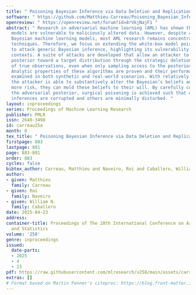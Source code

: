 ```yaml
---
title: " Poisoning Bayesian Inference via Data Deletion and Replication "
software: " https://github.com/Matthieu-Carreau/Poisoning_Bayesian_Inference "
openreview: " https://openreview.net/forum?id=8rVkjNajF1 "
abstract: " Research in adversarial machine learning (AML) has shown that statistical
  models are vulnerable to maliciously altered data. However, despite advances in
  Bayesian machine learning models, most AML research remains concentrated on classical
  techniques. Therefore, we focus on extending the white-box model poisoning paradigm
  to attack generic Bayesian inference, highlighting its vulnerability in adversarial
  contexts. A suite of attacks are developed that allow an attacker to steer the Bayesian
  posterior toward a target distribution through the strategic deletion and replication
  of true observations, even when only sampling access to the posterior is available.
  Analytic properties of these algorithms are proven and their performance is empirically
  examined in both synthetic and real-world scenarios. With relatively little effort,
  the attacker is able to substantively alter the Bayesian’s beliefs and, by accepting
  more risk, they can mold these beliefs to their will. By carefully constructing
  the adversarial posterior, surgical poisoning is achieved such that only targeted
  inferences are corrupted and others are minimally disturbed. "
layout: inproceedings
series: Proceedings of Machine Learning Research
publisher: PMLR
issn: 2640-3498
id: carreau25a
month: 0
tex_title: " Poisoning Bayesian Inference via Data Deletion and Replication "
firstpage: 883
lastpage: 891
page: 883-891
order: 883
cycles: false
bibtex_author: Carreau, Matthieu and Naveiro, Roi and Caballero, William N.
author:
- given: Matthieu
  family: Carreau
- given: Roi
  family: Naveiro
- given: William N.
  family: Caballero
date: 2025-04-23
address:
container-title: Proceedings of The 28th International Conference on Artificial Intelligence
  and Statistics
volume: '258'
genre: inproceedings
issued:
  date-parts:
  - 2025
  - 4
  - 23
pdf: https://raw.githubusercontent.com/mlresearch/v258/main/assets/carreau25a/carreau25a.pdf
extras: []
# Format based on Martin Fenner's citeproc: https://blog.front-matter.io/posts/citeproc-yaml-for-bibliographies/
---
```


